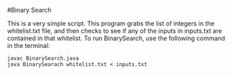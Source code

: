 #Binary Search

This is a very simple script. This program grabs the list of integers in the whitelist.txt file, and then checks to see if any of the inputs in inputs.txt are contained in that whitelist. To run BinarySearch, use the following command in the terminal:
```
javac BinarySearch.java
java BinarySearach whitelist.txt < inputs.txt
```